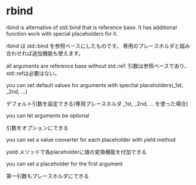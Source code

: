 rbind
=====

rbind is alternative of std::bind that is reference base.
It has additional function work with special placeholders for it.

rbind は std::bind を参照ベースにしたものです。
専用のプレースホルダと組み合わせれば追加機能も使えます。

  all arguments are reference base without std::ref.
  引数は参照ベースであり、std::refは必要はない。

  you can set default values for arguments with specital placeholders(_1st, _2nd, ...)

  デフォルト引数を設定できる(専用プレースホルダ _1st, _2nd, ... を使った場合)

  you can let arguments be optional

  引数をオプションにできる

  you can set a value converter for each placeholder with yield method

  yield メソッドで各placeholderに値の変換機能を付加できる

  you can set a placeholder for the first argument

  第一引数もプレースホルダにできる

